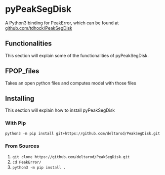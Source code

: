 # pyPeakSegDisk

A Python3 binding for PeakError, which can be found at [github.com/tdhock/PeakSegDisk](https://github.com/tdhock/PeakSegDisk)

## Functionalities

This section will explain some of the functionalities of pyPeakSegDisk.

## FPOP_files

Takes an open python files and computes model with those files

## Installing
This section will explain how to install pyPeakSegDisk

### With Pip

`python3 -m pip install git+https://github.com/deltarod/PeakSegDisk.git`

### From Sources

1. `git clone https://github.com/deltarod/PeakSegDisk.git`
2. `cd PeakError/`
3. `python3 -m pip install .`
